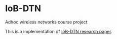 # IoB-DTN
Adhoc wireless networks course project

This is a implementation of [IoB-DTN research paper](https://hal.archives-ouvertes.fr/hal-01772664/file/p131-zguira.pdf).
